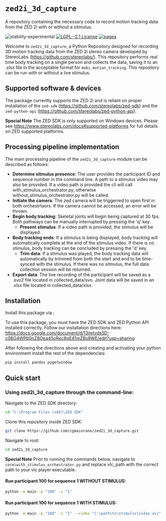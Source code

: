 # `zed2i_3d_capture`

A repository containing the necessary code to record motion tracking data from the ZED 2i with or without a sitmulus.

![stability-experimental](https://img.shields.io/badge/stability-experimental-orange.svg)
[![LGPL--2.1 License](https://img.shields.io/badge/license-LGPL--2.1-blue.svg)](https://github.com/childmindresearch/mobi-motion-tracking/blob/main/LICENSE)
[![pages](https://img.shields.io/badge/api-docs-blue)](https://github.com/cgmaiorano/zed2i_3d_capture)

Welcome to `zed2i_3d_capture`, a Python Repository designed for recording 3D motion tracking data from the ZED 2i stereo camera developed by StereoLabs (https://github.com/stereolabs/). This repository performs real time body tracking on a single person and collects the data, saving it to an .xlsx file in the acceptable format for `mobi_motion_tracking`. This repository can be run with or without a live stimulus. 

## Supported software & devices

The package currently supports the ZED 2i and is reliant on proper installation of the `zed-sdk` (https://github.com/stereolabs/zed-sdk) and the `zed-python-api` (https://github.com/stereolabs/zed-python-api).

**Special Note**
    The ZED SDK is only supported on Windows devices. Please see https://www.stereolabs.com/docs#supported-platforms for full details on ZED supported platforms.
    

## Processing pipeline implementation

The main processing pipeline of the `zed2i_3d_capture` module can be described as follows:

- **Determine sitmulus presence**: The user provides the participant ID and sequence number in the command line. A path to a stimulus video may also be provided. If a video path is provided the cli will call with_stimulus_orchestrator.py, otherwise without_stimulus_orchestrator.py will be called.
- **Initiate the camera**: The zed camera will be triggerred to open first in both orchestrtaors. If the camera cannot be accessed, an error will be thrown. 
- **Begin body tracking**: Skeletal joints will begin being captured at 30 fps. Both pathways can be manually interrupted by pressing the 'q' key.
    - **Present stimulus**: If a video path is provided, the stimulus will be displayed.
- **Body tracking ends**: If a stimulus is being displayed, body tracking will automatically complete at the end of the stimulus video. If there is no stimulus, body tracking can be concluded by pressing the 'd' key.
    - **Trim data**: If a stimulus was played, the body tracking data will automatically by trimmed from both the start and end to be time-synced with the stimulus. If there was no sitmulus, the full data collection session will be returned.
- **Export data**: The live recording of the participant will be saved as a .svo2 file located in collected_data/svo. Joint data will be saved in an .xlsx file located in collected_data/xlsx.

## Installation

Install this package via :

To use this package, you must have the ZED SDK and ZED Python API installed correctly. Follow our installation directions here: 
https://docs.google.com/document/d/13imtvds5D-c08G4WPb0nZ8Oea45oRec8gE41mZBs8WE/edit?usp=sharing

After following the directions above and creating and activating your python environment install the rest of the dependencies:

```sh
pip install pandas pygetwindow
```

## Quick start

### Using zed2i_3d_capture through the command-line:

Navigate to the ZED SDK directory:

```sh
cd "C:\Program Files (x86)\ZED SDK"
```

Clone this repository inside ZED SDK:

```sh
git clone https://github.com/cgmaiorano/zed2i_3d_capture.git
```

Navigate to root:

```sh
cd zed2i_3d_capture
```

**Special Note**
    Prior to running the commands below, navigate to `core\with_stimulus_orchestrator.py` and replace vlc_path with the correct path to your vlc player executable.
    
#### Run participant 100 for sequence 1 WITHOUT STIMULUS:

```sh
python -m main -p "100" -s "1"
```

#### Run participant 100 for sequence 1 WITH STIMULUS:

```sh
python -m main -p "100" -s "1" --video "C:\path\to\stimulus\video.avi"
```
